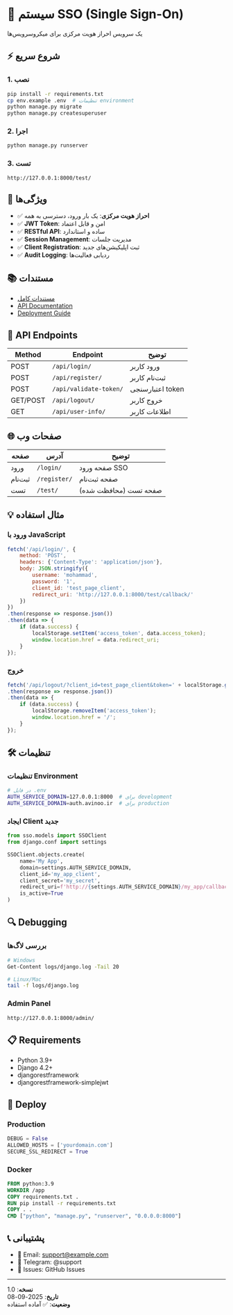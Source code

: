 # 🔐 سیستم SSO (Single Sign-On)

یک سرویس احراز هویت مرکزی برای میکروسرویس‌ها

## ⚡ شروع سریع

### 1. نصب
```bash
pip install -r requirements.txt
cp env.example .env  # تنظیمات environment
python manage.py migrate
python manage.py createsuperuser
```

### 2. اجرا
```bash
python manage.py runserver
```

### 3. تست
```
http://127.0.0.1:8000/test/
```

## 🎯 ویژگی‌ها

- ✅ **احراز هویت مرکزی**: یک بار ورود، دسترسی به همه
- ✅ **JWT Token**: امن و قابل اعتماد
- ✅ **RESTful API**: ساده و استاندارد
- ✅ **Session Management**: مدیریت جلسات
- ✅ **Client Registration**: ثبت اپلیکیشن‌های جدید
- ✅ **Audit Logging**: ردیابی فعالیت‌ها

## 📚 مستندات

- [مستندات کامل](docs/SSO_USAGE.md)
- [API Documentation](docs/API.md)
- [Deployment Guide](docs/DEPLOYMENT.md)

## 🔌 API Endpoints

| Method | Endpoint | توضیح |
|--------|----------|-------|
| POST | `/api/login/` | ورود کاربر |
| POST | `/api/register/` | ثبت‌نام کاربر |
| POST | `/api/validate-token/` | اعتبارسنجی token |
| GET/POST | `/api/logout/` | خروج کاربر |
| GET | `/api/user-info/` | اطلاعات کاربر |

## 🌐 صفحات وب

| صفحه | آدرس | توضیح |
|------|-------|-------|
| ورود | `/login/` | صفحه ورود SSO |
| ثبت‌نام | `/register/` | صفحه ثبت‌نام |
| تست | `/test/` | صفحه تست (محافظت شده) |

## 💡 مثال استفاده

### ورود با JavaScript
```javascript
fetch('/api/login/', {
    method: 'POST',
    headers: {'Content-Type': 'application/json'},
    body: JSON.stringify({
        username: 'mohammad',
        password: '1',
        client_id: 'test_page_client',
        redirect_uri: 'http://127.0.0.1:8000/test/callback/'
    })
})
.then(response => response.json())
.then(data => {
    if (data.success) {
        localStorage.setItem('access_token', data.access_token);
        window.location.href = data.redirect_uri;
    }
});
```

### خروج
```javascript
fetch('/api/logout/?client_id=test_page_client&token=' + localStorage.getItem('access_token'))
.then(response => response.json())
.then(data => {
    if (data.success) {
        localStorage.removeItem('access_token');
        window.location.href = '/';
    }
});
```

## 🛠 تنظیمات

### تنظیمات Environment
```bash
# در فایل .env
AUTH_SERVICE_DOMAIN=127.0.0.1:8000  # برای development
AUTH_SERVICE_DOMAIN=auth.avinoo.ir  # برای production
```

### ایجاد Client جدید
```python
from sso.models import SSOClient
from django.conf import settings

SSOClient.objects.create(
    name='My App',
    domain=settings.AUTH_SERVICE_DOMAIN,
    client_id='my_app_client',
    client_secret='my_secret',
    redirect_uri=f'http://{settings.AUTH_SERVICE_DOMAIN}/my_app/callback/',
    is_active=True
)
```

## 🔍 Debugging

### بررسی لاگ‌ها
```bash
# Windows
Get-Content logs/django.log -Tail 20

# Linux/Mac
tail -f logs/django.log
```

### Admin Panel
```
http://127.0.0.1:8000/admin/
```

## 📋 Requirements

- Python 3.9+
- Django 4.2+
- djangorestframework
- djangorestframework-simplejwt

## 🚀 Deploy

### Production
```python
DEBUG = False
ALLOWED_HOSTS = ['yourdomain.com']
SECURE_SSL_REDIRECT = True
```

### Docker
```dockerfile
FROM python:3.9
WORKDIR /app
COPY requirements.txt .
RUN pip install -r requirements.txt
COPY . .
CMD ["python", "manage.py", "runserver", "0.0.0.0:8000"]
```

## 📞 پشتیبانی

- 📧 Email: support@example.com
- 📱 Telegram: @support
- 🐛 Issues: GitHub Issues

---

**نسخه**: 1.0  
**تاریخ**: 2025-09-08  
**وضعیت**: ✅ آماده استفاده

